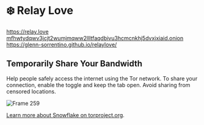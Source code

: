 # ❄️ Relay Love


https://relay.love<br>
[mfhwtydqwv3jcjt2wumjmqww2llltfaqdbivu3hcmcnkhj5dvxjxiaid.onion](http://mfhwtydqwv3jcjt2wumjmqww2llltfaqdbivu3hcmcnkhj5dvxjxiaid.onion)<br>
https://glenn-sorrentino.github.io/relaylove/

## Temporarily Share Your Bandwidth
Help people safely access the internet using the Tor network. To share your connection, enable the toggle and keep the tab open. Avoid sharing from censored locations.

![Frame 259](https://user-images.githubusercontent.com/28545431/201795123-8c4d7b29-6226-4edc-8ae3-944a80465382.png)

[Learn more about Snowflake on torproject.org](https://snowflake.torproject.org/).
